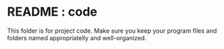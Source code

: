 # README : code
This folder is for project code. Make sure you keep your program files and folders named appropriatelly and well-organized.

